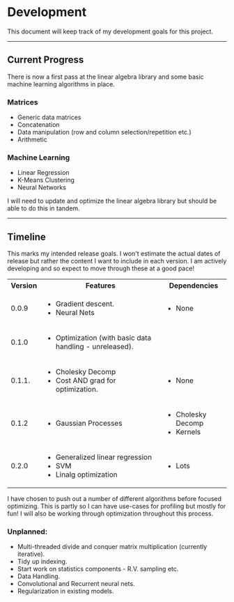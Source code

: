 # Development

This document will keep track of my development goals for this project.

---

## Current Progress

There is now a first pass at the linear algebra library and some basic machine learning algorithms in place.

### Matrices

- Generic data matrices
- Concatenation
- Data manipulation (row and column selection/repetition etc.)
- Arithmetic

### Machine Learning

- Linear Regression
- K-Means Clustering
- Neural Networks

I will need to update and optimize the linear algebra library but should be able to do this in tandem.

---

## Timeline

This marks my intended release goals. I won't estimate the actual dates of release but rather the content I want to include in each version. I am actively developing and so expect to move through these at a good pace!

<table>
    <tr>
        <th>Version</th><th>Features</th><th>Dependencies</th>
    </tr>
    <tr>
        <td>0.0.9</td><td><ul><li>Gradient descent.</li><li>Neural Nets</li></ul></td><td><ul><li>None</li></ul></td>
    </tr>
    <tr>
        <td>0.1.0</td><td><ul><li>Optimization (with basic data handling - unreleased).</li></ul></td><td></td>
    </tr>
    <tr>
        <td>0.1.1.</td><td><ul><li>Cholesky Decomp</li><li>Cost AND grad for optimization.</li></ul></td><td><ul><li>None</li></ul></td>
    </tr>
    <tr>
        <td>0.1.2</td><td><ul><li>Gaussian Processes</li></ul></td><td><ul><li>Cholesky Decomp</li><li>Kernels</li></ul></td>
    </tr>
    <tr>
        <td>0.2.0</td><td><ul><li>Generalized linear regression</li><li>SVM</li><li>Linalg optimization</li></ul></td><td><ul><li>Lots</li></ul></td>
    </tr>
</table>

I have chosen to push out a number of different algorithms before focused optimizing. This is partly so I can have use-cases for profiling but mostly for fun!  I will also be working through optimization throughout this process.

### Unplanned:

- Multi-threaded divide and conquer matrix multiplication (currently iterative).
- Tidy up indexing.
- Start work on statistics components - R.V. sampling etc.
- Data Handling.
- Convolutional and Recurrent neural nets.
- Regularization in existing models.
